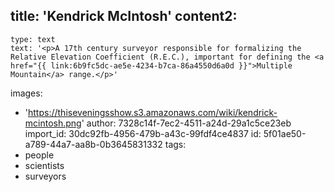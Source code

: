 title: 'Kendrick McIntosh'
content2:
  -
    type: text
    text: '<p>A 17th century surveyor responsible for formalizing the Relative Elevation Coefficient (R.E.C.), important for defining the <a href="{{ link:6b9fc5dc-ae5e-4234-b7ca-86a4550d6a0d }}">Multiple Mountain</a> range.</p>'
images:
  - 'https://thiseveningsshow.s3.amazonaws.com/wiki/kendrick-mcintosh.png'
author: 7328c14f-7ec2-4511-a24d-29a1c5ce23eb
import_id: 30dc92fb-4956-479b-a43c-99fdf4ce4837
id: 5f01ae50-a789-44a7-aa8b-0b3645831332
tags:
  - people
  - scientists
  - surveyors
